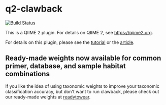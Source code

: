 # q2-clawback

[![Build Status](https://travis-ci.org/BenKaehler/q2-clawback.svg?branch=master)](https://travis-ci.org/BenKaehler/q2-clawback)

This is a QIIME 2 plugin. For details on QIIME 2, see https://qiime2.org.

For details on this plugin, please see the [tutorial](https://forum.qiime2.org/t/using-q2-clawback-to-assemble-taxonomic-weights/5859) or the [article](https://doi.org/10.1038/s41467-019-12669-6).

## Ready-made weights now available for common primer, database, and sample habitat combinations

If you like the idea of using taxonomic weights to improve your taxonomic classification accuracy, but don't want to run clawback, please check out our ready-made weights at [readytowear](https://github.com/BenKaehler/readytowear).
